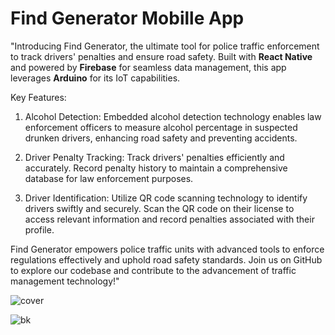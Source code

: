 # Find Generator Mobille App

"Introducing Find Generator, the ultimate tool for police traffic enforcement to track drivers' penalties and ensure road safety. Built with **React Native** and powered by **Firebase** for seamless data management, this app leverages **Arduino** for its IoT capabilities.

Key Features:

1. Alcohol Detection: Embedded alcohol detection technology enables law enforcement officers to measure alcohol percentage in suspected drunken drivers, enhancing road safety and preventing accidents.

2. Driver Penalty Tracking: Track drivers' penalties efficiently and accurately. Record penalty history to maintain a comprehensive database for law enforcement purposes.

3. Driver Identification: Utilize QR code scanning technology to identify drivers swiftly and securely. Scan the QR code on their license to access relevant information and record penalties associated with their profile.

Find Generator empowers police traffic units with advanced tools to enforce regulations effectively and uphold road safety standards. Join us on GitHub to explore our codebase and contribute to the advancement of traffic management technology!"

![cover](https://github.com/heshant3/FindGenarator/assets/55088720/f9d44352-9c8c-4160-b3c3-9d83ad070c83)


![bk](https://github.com/heshant3/FindGenarator/assets/55088720/a3e4b306-1b8c-487f-b1e4-08d9c2cf4ae4)

